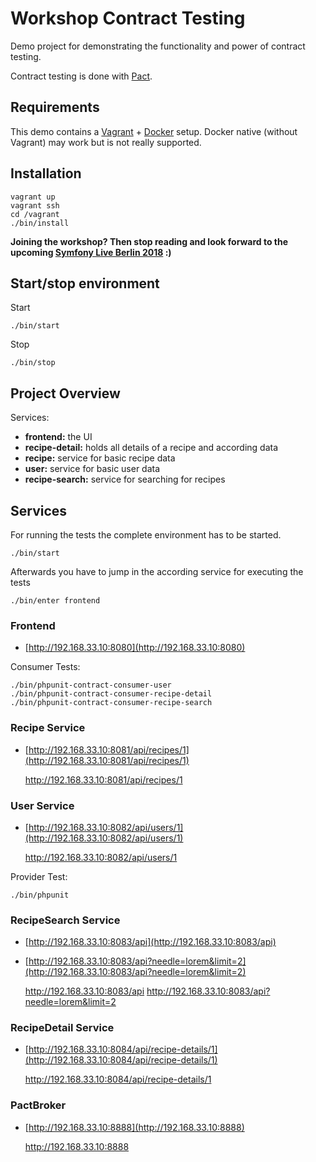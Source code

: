 # Workshop Contract Testing

Demo project for demonstrating the functionality and power of contract testing.

Contract testing is done with [Pact](https://docs.pact.io/).

## Requirements

This demo contains a [Vagrant](https://www.vagrantup.com/) + [Docker](https://docs.docker.com/compose/) setup. Docker native (without Vagrant) may work but is not really supported.

## Installation

    vagrant up
    vagrant ssh
    cd /vagrant
    ./bin/install
    
**Joining the workshop? Then stop reading and look forward to the upcoming [Symfony Live Berlin 2018](http://berlin2018.live.symfony.com/workshops) :)**
    
## Start/stop environment

Start

    ./bin/start
    
Stop

    ./bin/stop
    
## Project Overview

Services:
* **frontend:** the UI
* **recipe-detail:** holds all details of a recipe and according data 
* **recipe:** service for basic recipe data
* **user:** service for basic user data
* **recipe-search:** service for searching for recipes


## Services

For running the tests the complete environment has to be started.

    ./bin/start
    
Afterwards you have to jump in the according service for executing the tests

    ./bin/enter frontend
    
### Frontend

* [http://192.168.33.10:8080](http://192.168.33.10:8080)

Consumer Tests:

    ./bin/phpunit-contract-consumer-user
    ./bin/phpunit-contract-consumer-recipe-detail
    ./bin/phpunit-contract-consumer-recipe-search

### Recipe Service

* [http://192.168.33.10:8081/api/recipes/1](http://192.168.33.10:8081/api/recipes/1)


    http://192.168.33.10:8081/api/recipes/1

### User Service

* [http://192.168.33.10:8082/api/users/1](http://192.168.33.10:8082/api/users/1)


    http://192.168.33.10:8082/api/users/1
    
Provider Test:

    ./bin/phpunit
    
### RecipeSearch Service

* [http://192.168.33.10:8083/api](http://192.168.33.10:8083/api)
* [http://192.168.33.10:8083/api?needle=lorem&limit=2](http://192.168.33.10:8083/api?needle=lorem&limit=2)


    http://192.168.33.10:8083/api
    http://192.168.33.10:8083/api?needle=lorem&limit=2

### RecipeDetail Service

* [http://192.168.33.10:8084/api/recipe-details/1](http://192.168.33.10:8084/api/recipe-details/1)


    http://192.168.33.10:8084/api/recipe-details/1

### PactBroker

* [http://192.168.33.10:8888](http://192.168.33.10:8888)


    http://192.168.33.10:8888
